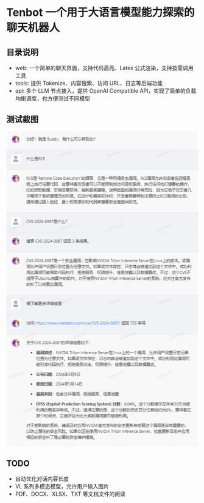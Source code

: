 # Tenbot 一个用于大语言模型能力探索的聊天机器人

## 目录说明

- web: 一个简单的聊天界面，支持代码高亮、Latex 公式渲染，支持按需调用工具
- tools: 提供 Tokenize、内容搜索、访问 URL、日志等后端功能
- api: 多个 LLM 节点接入，提供 OpenAI Compatible API，实现了简单的负载均衡调度，也方便测试不同模型

## 测试截图

![screenshot](./screenshot.png)

## TODO

- 自动优化对话内容长度
- VL 系列多模态模型，允许用户输入图片
- PDF、DOCX、XLSX、TXT 等文档文件的阅读
